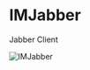 # IMJabber
 Jabber Client

![IMJabber](https://github.com/HemulGM/IMJabber/blob/master/media/chat.gif)
